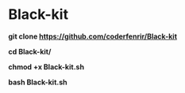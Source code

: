 # Black-kit
**git clone https://github.com/coderfenrir/Black-kit**

**cd Black-kit/**

**chmod +x Black-kit.sh**

**bash Black-kit.sh**
